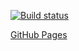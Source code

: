 [![Build status](https://ci.appveyor.com/api/projects/status/juyp6604nx10dqaw/branch/main?svg=true)](https://ci.appveyor.com/project/MaxKrch/ahj-lesson12-task2/branch/main)

[GitHub Pages](https://maxkrch.github.io/ahj-lesson12-task2/)